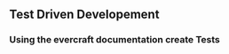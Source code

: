## Test Driven Developement

### Using the evercraft documentation create Tests 
<!-- 
1.) Create test to make sure the character exists by asserting the character is not equal to None
2.) Create Test for create name by asserting the name is not equal to None 
3.) Create test for character name by setting the new name to a variable 
3.A) variable name is now equal to the name of the character then asserting the character name is not equal to None
3.B) set the variable name of character2 by running through the same function 
4.) Check to make sure you can change names by updating the name of the character after creation 
4.A) set character you are changing to a variable and then set the new name equal to a variable as well
4.B) add new character name to the current name and push
5.) set alignment (you will need to always send both name and alignment every time you create the character)
6) Creating a character give it an ac rating, default to 10 
6. A) After creating a character can the ac be updated to a different number
7) Create a character and make a health to 5
7. A) Can a character damage another characeter and change the health by 1
7. B) Can a character damage another character with a critical hit and do more damage
7. C) Can a character damage another player  
-->